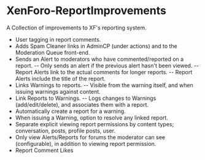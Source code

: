 XenForo-ReportImprovements
======================

A Collection of improvements to XF's reporting system.

- User tagging in report comments.
- Adds Spam Cleaner links in AdminCP (under actions) and to the Moderation Queue front-end.
- Sends an Alert to moderators who have commented/reported on a report.
-- Only sends an alert if the previous alert hasn't been viewed.
-- Report Alerts link to the actual comments for longer reports.
-- Report Alerts include the title of the report.
- Links Warnings to reports.
-- Visible from the warning itself, and when issuing warnings against content.
- Link Reports to Warnings.
-- Logs changes to Warnings (add/edit/delete), and associates them with a report.
- Automatically create a report for a warning.
- When issuing a Warning, option to resolve any linked report.
- Separate explicit viewing report permissions by content types; conversation, posts, profile posts, user.
- Only view Alerts/Reports for forums the moderator can see (configurable), in addition to viewing report permission.
- Report Comment Likes
